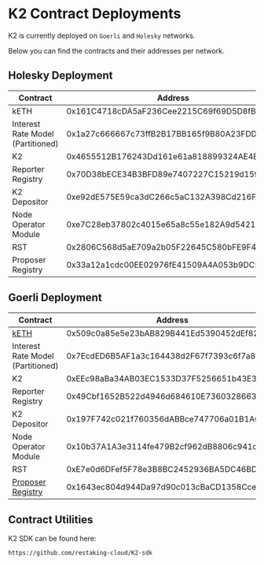 # K2 Contract Deployments

K2 is currently deployed on `Goerli` and `Holesky` networks.

Below you can find the contracts and their addresses per network.

## Holesky Deployment

| Contract | Address |
| -------- | -------- |
| kETH | 0x161C4718cDA5aF236Cee2215C69f69D5D8fB32f4 |
| Interest Rate Model (Partitioned) | 0x1a27c666667c73ffB2B17BB165f9B80A23FDDBbA |
| K2 | 0x4655512B176243Dd161e61a818899324AE4E9323 |
| Reporter Registry | 0x70D38bECE34B3BFD89e7407227C15219d1599D0E |
| K2 Depositor | 0xe92dE575E59ca3dC266c5aC132A398Cd216Fa442 | 
| Node Operator Module | 0xe7C28eb37802c4015e65a8c55e182A9d5421Cac3 |
| RST | 0x2806C568d5aE709a2b05F22645C580bFE9F4755c |
| Proposer Registry | 0x33a12a1cdc00EE02976fE41509A4A053b9DC5555 | 

## Goerli Deployment

| Contract | Address |
| -------- | -------- |
| [kETH](https://goerli.getketh.com) | 0x509c0a85e5e23bAB829B441Ed5390452dEf827e4 |
| Interest Rate Model (Partitioned) | 0x7EcdED6B5AF1a3c164438d2F67f7393c6f7a81E9 |
| K2 | 0xEEc98aBa34AB03EC1533D37F5256651b43E32d05 |
| Reporter Registry | 0x49Cbf1652B522d4946d684610E7360328663C01c  |
| K2 Depositor | 0x197F742c021f760356dABBce747706a01B1A0349 |
| Node Operator Module | 0x10b37A1A3e3114fe479B2cf962dB8806c941d2Dc |
| RST | 0xE7e0d6DFef5F78e3B8BC2452936BA5DC46BD02C4 |
| [Proposer Registry](https://github.com/pon-network/contract-deployments) | 0x1643ec804d944Da97d90c013cBaCD1358Cce1bAF |

## Contract Utilities

K2 SDK can be found here:
```
https://github.com/restaking-cloud/K2-sdk
```
